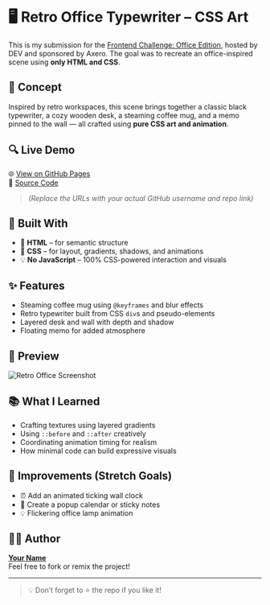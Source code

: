 # 🖥️ Retro Office Typewriter – CSS Art

This is my submission for the [Frontend Challenge: Office Edition](https://dev.to/challenges/frontend/axero), hosted by DEV and sponsored by Axero. The goal was to recreate an office-inspired scene using **only HTML and CSS**.

## 🎯 Concept

Inspired by retro workspaces, this scene brings together a classic black typewriter, a cozy wooden desk, a steaming coffee mug, and a memo pinned to the wall — all crafted using **pure CSS art and animation**.

## 🔍 Live Demo

🌐 [View on GitHub Pages](https://yourusername.github.io/retro-office-typewriter-css-art)  
📁 [Source Code](https://github.com/yourusername/retro-office-typewriter-css-art)

> _(Replace the URLs with your actual GitHub username and repo link)_

## 🧱 Built With

- 🧼 **HTML** – for semantic structure  
- 🎨 **CSS** – for layout, gradients, shadows, and animations  
- 💡 **No JavaScript** – 100% CSS-powered interaction and visuals

## ✨ Features

- Steaming coffee mug using `@keyframes` and blur effects
- Retro typewriter built from CSS `div`s and pseudo-elements
- Layered desk and wall with depth and shadow
- Floating memo for added atmosphere

## 📸 Preview

![Retro Office Screenshot](screenshot.png)

## 📚 What I Learned

- Crafting textures using layered gradients
- Using `::before` and `::after` creatively
- Coordinating animation timing for realism
- How minimal code can build expressive visuals

## 🚀 Improvements (Stretch Goals)

- ⏰ Add an animated ticking wall clock  
- 📅 Create a popup calendar or sticky notes  
- 💡 Flickering office lamp animation

## 🧑‍💻 Author

**[Your Name](https://github.com/yourusername)**  
Feel free to fork or remix the project!

---

> 💡 Don’t forget to ⭐ the repo if you like it!
